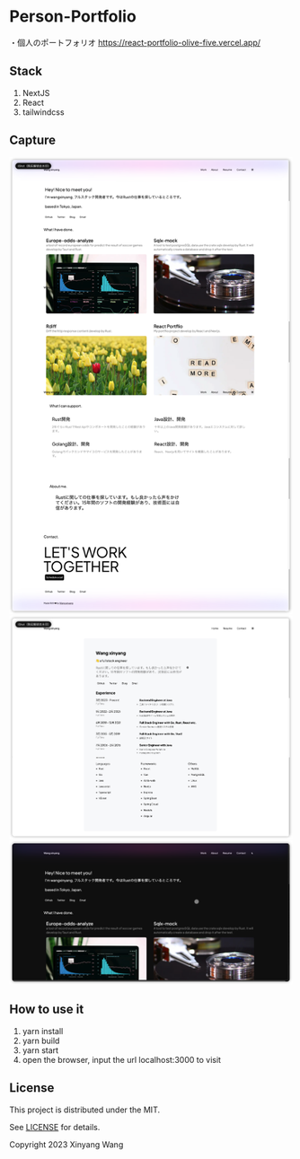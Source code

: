 # Person-Portfolio

・個人のポートフォリオ
https://react-portfolio-olive-five.vercel.app/

## Stack

1. NextJS
2. React
3. tailwindcss

## Capture

![pic1](./captures/pic1.png)
![pic2](./captures/pic2.png)
![pic3](./captures/pic3.png)

## How to use it

1. yarn install
2. yarn build
3. yarn start
4. open the browser, input the url localhost:3000 to visit

## License

This project is distributed under the MIT.

See [LICENSE](https://github.com/wangxinyang/react-portfolio/blob/main/LICENSE) for details.

Copyright 2023 Xinyang Wang
